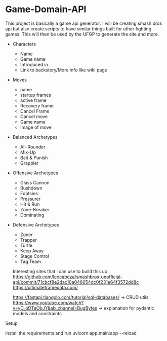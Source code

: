 # Game-Domain-API
This project is basically a game api generator. I will be creating smash bros api but also create scripts to have similar things built for other fighting games. This will then be used by the UFGP to generate the site and more.
    
- Characters
    - Name
    - Game name
    - Introduced in
    - Link to backstory/More info like wiki page

- Moves
    - name
    - startup frames
    - active frame
    - Recovery frame
    - Cancel Frame
    - Cancel move
    - Game name
    - Image of move

- Balanced Archetypes
    - All-Rounder
    - Mix-Up
    - Bait & Punish
    - Grappler

- Offensive Archetypes
    - Glass Cannon
    - Rushdown
    - Footsies
    - Pressurer
    - Hit & Run
    - Zone-Breaker
    - Dominating

- Defensive Archetypes
    - Zoner
    - Trapper
    - Turtle
    - Keep Away
    - Stage Control
    - Tag Team

    Interesting sites that i can use to build this up
    https://github.com/leocabeza/smashbros-unofficial-api/commit/71cbcf8e2dac10a046654dc0f231e64f3572dd8c
    https://ultimateframedata.com/

    https://fastapi.tiangolo.com/tutorial/sql-databases/
    -> CRUD utils
    https://www.youtube.com/watch?v=yD_oDTeObJY&ab_channel=BugBytes
    -> explanation for pydantic models and constraints

Setup

install the requirements and run 
uvicorn app.main:app --reload                                                                                                                                                                                                                           